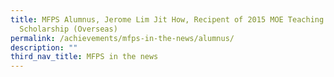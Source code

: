 ```yaml
---
title: MFPS Alumnus, Jerome Lim Jit How, Recipent of 2015 MOE Teaching
  Scholarship (Overseas)
permalink: /achievements/mfps-in-the-news/alumnus/
description: ""
third_nav_title: MFPS in the news
---
```

